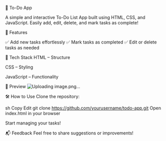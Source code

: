 📝 To-Do App

A simple and interactive To-Do List App built using HTML, CSS, and JavaScript. Easily add, edit, delete, and mark tasks as complete!

🚀 Features

✅ Add new tasks effortlessly
✅ Mark tasks as completed
✅ Edit or delete tasks as needed

🎨 Tech Stack
HTML – Structure

CSS – Styling

JavaScript – Functionality

📸 Preview
![Uploading image.png…]()

🛠️ How to Use
Clone the repository:

sh
Copy
Edit
git clone https://github.com/yourusername/todo-app.git
Open index.html in your browser

Start managing your tasks!

📬 Feedback
Feel free to share suggestions or improvements!

